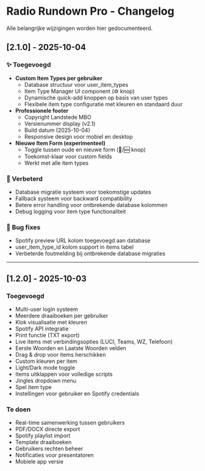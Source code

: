 # Radio Rundown Pro - Changelog

Alle belangrijke wijzigingen worden hier gedocumenteerd.

## [2.1.0] - 2025-10-04

### ✨ Toegevoegd
- **Custom Item Types per gebruiker**
  - Database structuur voor user_item_types
  - Item Type Manager UI component (⚙️ knop)
  - Dynamische quick-add knoppen op basis van user types
  - Flexibele item type configuratie met kleuren en standaard duur
- **Professionele footer**
  - Copyright Landstede MBO
  - Versienummer display (v2.1)
  - Build datum (2025-10-04)
  - Responsive design voor mobiel en desktop
- **Nieuwe Item Form (experimenteel)**
  - Toggle tussen oude en nieuwe form (📝/🆕 knop)
  - Toekomst-klaar voor custom fields
  - Werkt met alle item types

### 🔧 Verbeterd
- Database migratie systeem voor toekomstige updates
- Fallback systeem voor backward compatibility
- Betere error handling voor ontbrekende database kolommen
- Debug logging voor item type functionaliteit

### 🐛 Bug fixes
- Spotify preview URL kolom toegevoegd aan database
- user_item_type_id kolom support in items tabel
- Verbeterde foutmelding bij ontbrekende database migraties

---

## [1.2.0] - 2025-10-03

### Toegevoegd
- Multi-user login systeem
- Meerdere draaiboeken per gebruiker
- Klok visualisatie met kleuren
- Spotify API integratie
- Print functie (TXT export)
- Live items met verbindingsopties (LUCI, Teams, WZ, Telefoon)
- Eerste Woorden en Laatste Woorden velden
- Drag & drop voor items herschikken
- Custom kleuren per item
- Light/Dark mode toggle
- Items uitklappen voor volledige scripts
- Jingles dropdown menu
- Spel item type
- Instellingen voor gebruiker en Spotify credentials

### Te doen
- Real-time samenwerking tussen gebruikers
- PDF/DOCX directe export
- Spotify playlist import
- Template draaiboeken
- Gebruikers rechten beheer
- Notificaties voor presentatoren
- Mobiele app versie
